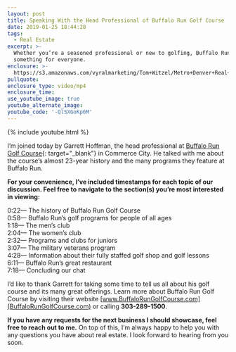 ```yaml
---
layout: post
title: Speaking With the Head Professional of Buffalo Run Golf Course
date: 2019-01-25 18:44:28
tags:
  - Real Estate
excerpt: >-
  Whether you’re a seasoned professional or new to golfing, Buffalo Run has
  something for everyone.
enclosure: >-
  https://s3.amazonaws.com/vyralmarketing/Tom+Witzel/Metro+Denver+Real+Estate-+Speaking+With+the+Head+Professional+of+Buffalo+Run+Golf+Course.mp4
pullquote:
enclosure_type: video/mp4
enclosure_time:
use_youtube_image: true
youtube_alternate_image:
youtube_code: '-QlSXGoKp6M'
---
```


{% include youtube.html %}

I’m joined today by Garrett Hoffman, the head professional at [Buffalo Run Golf Course](BuffaloRunGolfCourse.com){: target="_blank"} in Commerce City. He talked with me about the course’s almost 23-year history and the many programs they feature at Buffalo Run.

**For your convenience, I’ve included timestamps for each topic of our discussion. Feel free to navigate to the section(s) you’re most interested in viewing:**

0:22— The history of Buffalo Run Golf Course<br>0:58— Buffalo Run’s golf programs for people of all ages<br>1:18— The men’s club<br>2:04— The women’s club<br>2:32— Programs and clubs for juniors<br>3:07— The military veterans program<br>4:28— Information about their fully staffed golf shop and golf lessons<br>6:11— Buffalo Run’s great restaurant<br>7:18— Concluding our chat

I’d like to thank Garrett for taking some time to tell us all about his golf course and its many great offerings. Learn more about Buffalo Run Golf Course by visiting their website [www.BuffaloRunGolfCourse.com](BuffaloRunGolfCourse.com) or calling **303-289-1500**.

**If you have any requests for the next business I should showcase, feel free to reach out to me.** On top of this, I’m always happy to help you with any questions you have about real estate. I look forward to hearing from you soon.